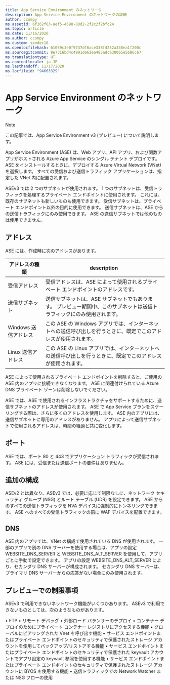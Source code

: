 ```yaml
---
title: App Service Environment のネットワーク
description: App Service Environment のネットワークの詳細
author: ccompy
ms.assetid: 6f262f63-aef5-4598-88d2-2f2c2f2bfc24
ms.topic: article
ms.date: 11/16/2020
ms.author: ccompy
ms.custom: seodec18
ms.openlocfilehash: 61059c3e0f9737df6ace338f4252a338ea1f200c
ms.sourcegitcommit: 8e7316bd4c4991de62ea485adca30065e5b86c67
ms.translationtype: HT
ms.contentlocale: ja-JP
ms.lasthandoff: 11/17/2020
ms.locfileid: "94663329"
---
```

# <a name="app-service-environment-networking"></a>App Service Environment のネットワーク

> [!NOTE]
> この記事では、App Service Environment v3 (プレビュー) について説明します。
> 

App Service Environment (ASE) は、Web アプリ、API アプリ、および関数アプリがホストされる Azure App Service のシングル テナント デプロイです。 ASE をインストールするときに、デプロイする Azure Virtual Network (VNet) を選択します。 すべての受信および送信トラフィック アプリケーションは、指定した VNet 内に配置されます。  

ASEv3 では 2 つのサブネットが使用されます。  1 つのサブネットは、受信トラフィックを処理するプライベート エンドポイントに使用されます。 これには、既存のサブネットも新しいものも使用できます。  受信サブネットは、プライベート エンドポイント以外の目的に使用できます。 送信サブネットは、ASE からの送信トラフィックにのみ使用できます。 ASE の送信サブネットでは他のものは使用できません。

## <a name="addresses"></a>アドレス 
ASE には、作成時に次のアドレスがあります。

| アドレスの種類 | description |
|--------------|-------------|
| 受信アドレス | 受信アドレスは、ASE によって使用されるプライベート エンドポイントのアドレスです。 |
| 送信サブネット | 送信サブネットは、ASE サブネットでもあります。 プレビュー期間中、このサブネットは送信トラフィックにのみ使用されます。 |
| Windows 送信アドレス | この ASE の Windows アプリでは、インターネットへの送信呼び出しを行うときに、既定でこのアドレスが使用されます。 |
| Linux 送信アドレス | この ASE の Linux アプリでは、インターネットへの送信呼び出しを行うときに、既定でこのアドレスが使用されます。 |

ASE によって使用されるプライベート エンドポイントを削除すると、ご使用の ASE 内のアプリに接続できなくなります。 ASE に関連付けられている Azure DNS プライベート ゾーンは削除しないでください。  

ASE では、ASE で使用されるインフラストラクチャをサポートするために、送信サブネットのアドレスが使用されます。 ASE で App Service プランをスケーリングする際は、さらに多くのアドレスを使用します。 ASE 内のアプリには、送信サブネットに専用のアドレスがありません。 アプリによって送信サブネットで使用されるアドレスは、時間の経過と共に変化します。

## <a name="ports"></a>ポート

ASE では、ポート 80 と 443 でアプリケーション トラフィックが受信されます。  ASE には、受信または送信ポートの要件はありません。 

## <a name="extra-configurations"></a>追加の構成

ASEv2 とは異なり、ASEv3 では、必要に応じて制限なしに、ネットワーク セキュリティ グループ (NSG) とルート テーブル (UDR) を設定できます。 ASE からのすべての送信トラフィックを NVA デバイスに強制的にトンネリングできます。 ASE へのすべての受信トラフィックの前に WAF デバイスを配置できます。 

## <a name="dns"></a>DNS

ASE 内のアプリでは、VNet の構成で使用されている DNS が使用されます。 一部のアプリで別の DNS サーバーを使用する場合は、アプリの設定 WEBSITE_DNS_SERVER と WEBSITE_DNS_ALT_SERVER を使用して、アプリごとに手動で設定できます。 アプリの設定 WEBSITE_DNS_ALT_SERVER により、セカンダリ DNS サーバーが構成されます。 セカンダリ DNS サーバーは、プライマリ DNS サーバーからの応答がない場合にのみ使用されます。 

## <a name="preview-limitation"></a>プレビューでの制限事項

ASEv3 で利用できないネットワーク機能がいくつかあります。  ASEv3 で利用できないものとしては、次のようなものがあります。

• FTP • リモート デバッグ • 外部ロード バランサーのデプロイ • コンテナー デプロイのためにプライベート コンテナー レジストリにアクセスする機能 • グローバルにピアリングされた Vnet を呼び出す機能 • サービス エンドポイントまたはプライベート エンドポイントのセキュリティで保護されたストレージ アカウントを使用してバックアップ/リストアする機能 • サービス エンドポイントまたはプライベート エンドポイントのセキュリティで保護された keyvault アカウントでアプリ設定の keyvault 参照を使用する機能 • サービス エンドポイントまたはプライベート エンドポイントのセキュリティで保護されたストレージ アカウントに BYOS を使用する機能 • 送信トラフィックでの Network Watcher または NSG フローの使用
    
    

